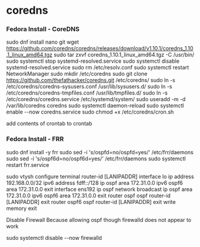 # coredns

### Fedora Install - CoreDNS
sudo dnf install nano git
wget https://github.com/coredns/coredns/releases/download/v1.10.1/coredns_1.10.1_linux_amd64.tgz
sudo tar zxvf coredns_1.10.1_linux_amd64.tgz -C /usr/bin/
sudo systemctl stop systemd-resolved.service
sudo systemctl disable systemd-resolved.service
sudo rm /etc/resolv.conf
sudo systemctl restart NetworkManager
sudo mkdir /etc/coredns
sudo git clone https://github.com/thefathacker/coredns.git /etc/coredns/
sudo ln -s /etc/coredns/coredns-sysusers.conf /usr/lib/sysusers.d/
sudo ln -s /etc/coredns/coredns-tmpfiles.conf /usr/lib/tmpfiles.d/
sudo ln -s /etc/coredns/coredns.service /etc/systemd/system/
sudo useradd -m -d /var/lib/coredns coredns
sudo systemctl daemon-reload
sudo systemctl enable --now coredns.service
sudo chmod +x /etc/coredns/cron.sh

add contents of crontab to crontab

### Fedora Install - FRR
sudo dnf install -y frr
sudo sed -i 's/ospfd=no/ospfd=yes/' /etc/frr/daemons
sudo sed -i 's/ospf6d=no/ospf6d=yes/' /etc/frr/daemons
sudo systemctl restart frr.service


sudo vtysh
configure terminal
router-id [LANIPADDR]
interface lo
ip address 192.168.0.0/32
ipv6 address fdff::/128
ip ospf area 172.31.0.0
ipv6 ospf6 area 172.31.0.0
exit
interface ens192
ip ospf network broadcast
ip ospf area 172.31.0.0
ipv6 ospf6 area 172.31.0.0
exit
router ospf
ospf router-id [LANIPADDR]
exit
router ospf6
ospf router-id [LANIPADDR]
exit
write memory
exit

Disable Firewall Because allowing ospf though firewalld does not appear to work

sudo systemctl disable --now firewalld